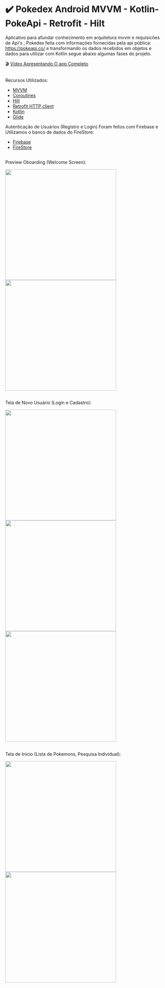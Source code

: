 # :heavy_check_mark: Pokedex Android MVVM - Kotlin- PokeApi - Retrofit - Hilt

Aplicativo para afundar conhecimento em arquitetura mvvm e requisicões de Api's , Pokedex feita com informações fornecidas pela api pública: https://pokeapi.co/ e transformando os dados recebidos em objetos e dados para utilizar com Kotlin segue abaixo algumas fases do projeto.

:clapper: [Video Apresentando O app Completo](https://www.linkedin.com/posts/samuel-gomes-santos_authentication-login-pokeapi-activity-7009638276068192256--Wf8?utm_source=share&utm_medium=member_desktop)

##

Recursos Utilizados: 
 
- [MVVM](https://developer.android.com/jetpack/guide?gclid=Cj0KCQiA14WdBhD8ARIsANao07iEWHuRSvBSmNxWqUlQDXTEOV11NZ30jjMPXpMQ-zN2DH4A6NG8JdQaAjiqEALw_wcB&gclsrc=aw.ds)
- [Coroutines](https://developer.android.com/kotlin/coroutines?gclid=Cj0KCQiA14WdBhD8ARIsANao07jIKO11t0hyz99kmzP5kCgl9Qc0tMfPGIiTDlTBd7vPaegPD2XSxygaAkUEEALw_wcB&gclsrc=aw.ds)
- [Hilt](https://dagger.dev/hilt/)
- [Retrofit HTTP client](https://square.github.io/retrofit/) 
- [Kotlin](https://kotlinlang.org/)
- [Glide](https://bumptech.github.io/glide/)

Autenticação de Usuários (Registro e Login) Foram feitos com Firebase e Utilizamos o banco de dados do FireStore:
- [Firebase](https://firebase.google.com/?hl=pt-br&gclid=Cj0KCQiA14WdBhD8ARIsANao07j7PAvMLWhPic7APSXLrxeAWn0kR1Lw8NG4T2a5EUMP9rV2t5V-fvIaAhePEALw_wcB&gclsrc=aw.ds)
- [FireStore](https://firebase.google.com/products/firestore?hl=pt-br&gclid=Cj0KCQiA14WdBhD8ARIsANao07iLCqXJMWbE3HIU8Z7TKEc4JUGQLtTL5C0VTZuQrNKX9IOiablVkT0aAuT9EALw_wcB&gclsrc=aw.ds)

##

Preview Oboarding (Welcome Screen):
<div >
  <img height="350em" src="https://cdn.discordapp.com/attachments/993651741293805629/1046866142674813008/oB1.png"/>
  <img height="350em" src="https://cdn.discordapp.com/attachments/993651741293805629/1046866143035527208/Ob2.png"/>
</div>

##

Tela de Novo Usuário (Login e Cadastro):
<div >
  <img height="350em" src="https://cdn.discordapp.com/attachments/993651741293805629/1054772376992227458/Screenshot_20221220-114815.png"/>
  <img height="350em" src="https://cdn.discordapp.com/attachments/993651741293805629/1054772376656687204/Screenshot_20221220-114818.png"/>
 <img height="350em" src="https://cdn.discordapp.com/attachments/993651741293805629/1054772375964622908/Screenshot_20221220-114823.png"/>
</div>

##

Tela de Inicio (Lista de Pokemons, Pesquisa Individual):
<div >
  <img height="350em" src="https://cdn.discordapp.com/attachments/993651741293805629/1054773096852230194/Screenshot_20221220-115130.png"/>
  <img height="350em" src="https://cdn.discordapp.com/attachments/993651741293805629/1054773458552225823/Screenshot_20221220-115301.png"/>
</div>

